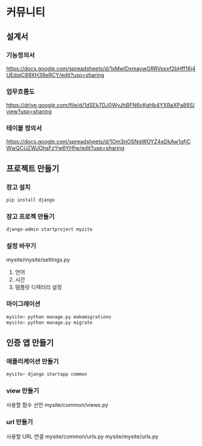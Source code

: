 # 커뮤니티

## 설계서

### 기능정의서

https://docs.google.com/spreadsheets/d/1xMwlDxmaywGRRVoxxf2bHff16j4UEdqjC89XH39eRCY/edit?usp=sharing

### 업무흐름도

https://drive.google.com/file/d/1dSEk7DJ0WyJhBFN6cKgHb4YXRaXPa89S/view?usp=sharing

### 테이블 정의서

https://docs.google.com/spreadsheets/d/1Om3nOSNgWOYZ4eDkAw1gfjCWwQCUZWJOhsFzYw6YHfw/edit?usp=sharing

## 프로젝트 만들기

### 장고 설치

```bash
pip install django
```

### 장고 프로젝 만들기

```bash
django-admin startproject mysite
```

### 설정 바꾸기

mysite/mysite/settings.py

1. 언어
2. 시간
3. 템플릿 디렉터리 설정

### 마이그레이션

```bash
mysite> python manage.py makemigrations
mysite> python manage.py migrate
```

## 인증 앱 만들기

### 애플리케이션 만들기

```bash
mysite> django startapp common
```

### view 만들기

사용할 함수 선언
mysite/common/views.py

### url 만들기

사용할 URL 연결
mysite/common/urls.py
mysite/mysite/urls.py
